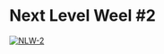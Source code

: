 # Next Level Weel #2
[![NLW-2](http://img.youtube.com/vi/eZ-KZVR9tW4/0.jpg)](http://www.youtube.com/watch?v=eZ-KZVR9tW4 "NLW-2")
